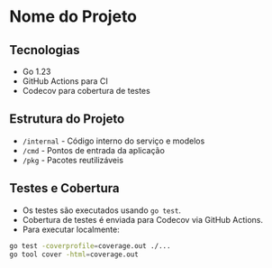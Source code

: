 # Nome do Projeto



## Tecnologias

- Go 1.23
- GitHub Actions para CI
- Codecov para cobertura de testes

## Estrutura do Projeto

- `/internal` - Código interno do serviço e modelos
- `/cmd` - Pontos de entrada da aplicação
- `/pkg` - Pacotes reutilizáveis

## Testes e Cobertura

- Os testes são executados usando `go test`.
- Cobertura de testes é enviada para Codecov via GitHub Actions.
- Para executar localmente:

```bash
go test -coverprofile=coverage.out ./...
go tool cover -html=coverage.out
